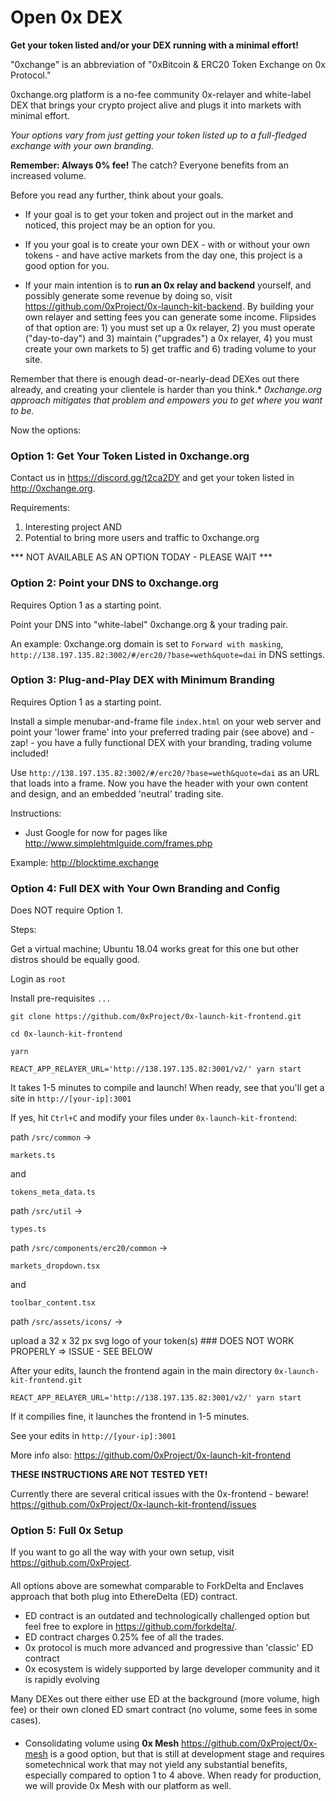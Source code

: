 # Open 0x DEX
<B>Get your token listed and/or your DEX running with a minimal effort!</B>

"0xchange" is an abbreviation of "0xBitcoin & ERC20 Token Exchange on 0x Protocol."

0xchange.org platform is a no-fee community 0x-relayer and white-label DEX that brings your crypto project alive and plugs it into markets with minimal effort.

<I>Your options vary from just getting your token listed up to a full-fledged exchange with your own branding.</I>

<B>Remember: Always 0% fee!</B> The catch? Everyone benefits from an increased volume.

Before you read any further, think about your goals.

- If your goal is to get your token and project out in the market and noticed, this project may be an option for you.

- If you your goal is to create your own DEX - with or without your own tokens - and have active markets from the day one, this project is a good option for you.

- If your main intention is to <B>run an 0x relay and backend</B> yourself, and possibly generate some revenue by doing so, visit https://github.com/0xProject/0x-launch-kit-backend. By building your own relayer and setting fees you can generate some income. Flipsides of that option are: 1) you must set up a 0x relayer, 2) you must operate ("day-to-day") and 3) maintain ("upgrades") a 0x relayer, 4) you must create your own markets to 5) get traffic and 6) trading volume to your site.

Remember that there is enough dead-or-nearly-dead DEXes out there already, and creating your clientele is harder than you think.* <I>0xchange.org approach mitigates that problem and empowers you to get where you want to be.</I>

Now the options:

<H3>Option 1: Get Your Token Listed in 0xchange.org</H3>

Contact us in https://discord.gg/t2ca2DY and get your token listed in http://0xchange.org.

Requirements:
1. Interesting project AND
2. Potential to bring more users and traffic to 0xchange.org

*** NOT AVAILABLE AS AN OPTION TODAY - PLEASE WAIT ***

<H3>Option 2: Point your DNS to 0xchange.org</H3>

Requires Option 1 as a starting point.

Point your DNS into "white-label" 0xchange.org & your trading pair.

An example: 0xchange.org domain is set to `Forward with masking`, `http://138.197.135.82:3002/#/erc20/?base=weth&quote=dai` in DNS settings.


<H3>Option 3: Plug-and-Play DEX with Minimum Branding</H3>

Requires Option 1 as a starting point.

Install a simple menubar-and-frame file `index.html` on your web server and point your 'lower frame' into your preferred trading pair (see above) and - zap! - you have a fully functional DEX with your branding, trading volume included!

Use `http://138.197.135.82:3002/#/erc20/?base=weth&quote=dai` as an URL that loads into a frame. Now you have the header with your own content and design, and an embedded 'neutral' trading site.

Instructions:
- Just Google for now for pages like http://www.simplehtmlguide.com/frames.php

Example: http://blocktime.exchange


<H3>Option 4: Full DEX with Your Own Branding and Config</H3>

Does NOT require Option 1.

Steps:

Get a virtual machine; Ubuntu 18.04 works great for this one but other distros should be equally good.

Login as `root`

Install pre-requisites
`...`

`git clone https://github.com/0xProject/0x-launch-kit-frontend.git`

`cd 0x-launch-kit-frontend`

`yarn`

`REACT_APP_RELAYER_URL='http://138.197.135.82:3001/v2/' yarn start`

It takes 1-5 minutes to compile and launch!
When ready, see that you'll get a site in `http://[your-ip]:3001`

If yes, hit `Ctrl+C` and modify your files under `0x-launch-kit-frontend`:

path
`/src/common` ->

`markets.ts`

and

`tokens_meta_data.ts`

path `/src/util` -> 

`types.ts`

path `/src/components/erc20/common` ->

`markets_dropdown.tsx`

and

`toolbar_content.tsx`

path `/src/assets/icons/` ->

upload a 32 x 32 px svg logo of your token(s) ### DOES NOT WORK PROPERLY => ISSUE - SEE BELOW

After your edits, launch the frontend again in the main directory `0x-launch-kit-frontend.git`

`REACT_APP_RELAYER_URL='http://138.197.135.82:3001/v2/' yarn start`

If it compilies fine, it launches the frontend in 1-5 minutes.

See your edits in `http://[your-ip]:3001`

More info also: https://github.com/0xProject/0x-launch-kit-frontend

<B>THESE INSTRUCTIONS ARE NOT TESTED YET!</B>

Currently there are several critical issues with the 0x-frontend - beware!
https://github.com/0xProject/0x-launch-kit-frontend/issues


<H3>Option 5: Full 0x Setup</H3>

If you want to go all the way with your own setup, visit https://github.com/0xProject.

####

All options above are somewhat comparable to ForkDelta and Enclaves approach that both plug into EthereDelta (ED) contract.
- ED contract is an outdated and technologically challenged option but feel free to explore in https://github.com/forkdelta/.
- ED contract charges 0.25% fee of all the trades.
- 0x protocol is much more advanced and progressive than 'classic' ED contract
- 0x ecosystem is widely supported by large developer community and it is rapidly evolving

Many DEXes out there either use ED  at the background (more volume, high fee) or their own cloned ED smart contract (no volume, some fees in some cases).

####

* Consolidating volume using <B>0x Mesh</B> https://github.com/0xProject/0x-mesh is a good option, but that is still at development stage and requires sometechnical work that may not yield any substantial benefits, especially compared to option 1 to 4 above. When ready for production, we will provide 0x Mesh with our platform as well.

